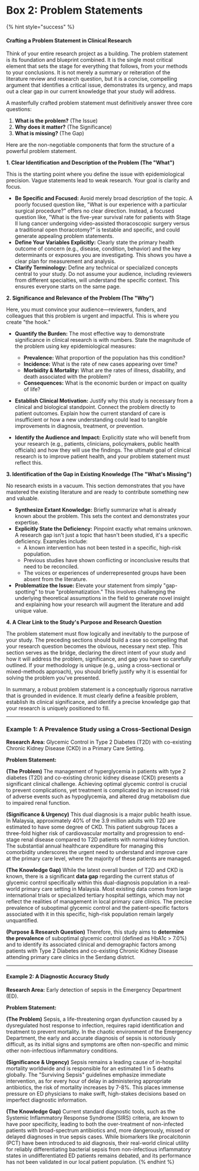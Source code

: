 # Box 2: Problem Statements

{% hint style="success" %}
#### Crafting a Problem Statement in Clinical Research

Think of your entire research project as a building. The problem statement is its foundation and blueprint combined. It is the single most critical element that sets the stage for everything that follows, from your methods to your conclusions. It is not merely a summary or reiteration of the literature review and research question, but it is a concise, compelling argument that identifies a critical issue, demonstrates its urgency, and maps out a clear gap in our current knowledge that your study will address.

A masterfully crafted problem statement must definitively answer three core questions:

1. **What is the problem?** (The Issue)
2. **Why does it matter?** (The Significance)
3. **What is missing?** (The Gap)

Here are the non-negotiable components that form the structure of a powerful problem statement.


**1. Clear Identification and Description of the Problem (The "What")**

This is the starting point where you define the issue with epidemiological precision. Vague statements lead to weak research. Your goal is clarity and focus.

* **Be Specific and Focused:** Avoid merely broad description of the topic. A poorly focused question like, "What is our experience with a particular surgical procedure?" offers no clear direction. Instead, a focused question like, "What is the five-year survival rate for patients with Stage II lung cancer undergoing video-assisted thoracoscopic surgery versus a traditional open thoracotomy?" is testable and specific, and could generate appealing problem statements.
* **Define Your Variables Explicitly:** Clearly state the primary health outcome of concern (e.g., disease, condition, behavior) and the key determinants or exposures you are investigating. This shows you have a clear plan for measurement and analysis.
* **Clarify Terminology:** Define any technical or specialized concepts central to your study. Do not assume your audience, including reviewers from different specialties, will understand the specific context. This ensures everyone starts on the same page.


**2. Significance and Relevance of the Problem (The "Why")**

Here, you must convince your audience—reviewers, funders, and colleagues that this problem is urgent and impactful. This is where you create "the hook."

* **Quantify the Burden:** The most effective way to demonstrate significance in clinical research is with numbers. State the magnitude of the problem using key epidemiological measures:
  * **Prevalence:** What proportion of the population has this condition?
  * **Incidence:** What is the rate of new cases appearing over time?
  * **Morbidity & Mortality:** What are the rates of illness, disability, and death associated with the problem?
  * **Consequences:** What is the economic burden or impact on quality of life?
    
* **Establish Clinical Motivation:** Justify why this study is necessary from a clinical and biological standpoint. Connect the problem directly to patient outcomes. Explain how the current standard of care is insufficient or how a new understanding could lead to tangible improvements in diagnosis, treatment, or prevention.
  
* **Identify the Audience and Impact:** Explicitly state who will benefit from your research (e.g., patients, clinicians, policymakers, public health officials) and how they will use the findings. The ultimate goal of clinical research is to improve patient health, and your problem statement must reflect this.


**3. Identification of the Gap in Existing Knowledge (The "What's Missing")**

No research exists in a vacuum. This section demonstrates that you have mastered the existing literature and are ready to contribute something new and valuable.

* **Synthesize Extant Knowledge:** Briefly summarize what is already known about the problem. This sets the context and demonstrates your expertise.
* **Explicitly State the Deficiency:** Pinpoint exactly what remains unknown. A research gap isn't just a topic that hasn't been studied, it's a specific deficiency. Examples include:
  * A known intervention has not been tested in a specific, high-risk population.
  * Previous studies have shown conflicting or inconclusive results that need to be reconciled.
  * The voices or experiences of underrepresented groups have been absent from the literature.
* **Problematize the Issue:** Elevate your statement from simply "gap-spotting" to true "problematization." This involves challenging the underlying theoretical assumptions in the field to generate novel insight and explaining how your research will augment the literature and add unique value.


**4. A Clear Link to the Study's Purpose and Research Question**

The problem statement must flow logically and inevitably to the purpose of your study. The preceding sections should build a case so compelling that your research question becomes the obvious, necessary next step. This section serves as the bridge, declaring the direct intent of your study and how it will address the problem, significance, and gap you have so carefully outlined. If your methodology is unique (e.g., using a cross-sectional or mixed-methods approach), you should briefly justify why it is essential for solving the problem you've presented.

In summary, a robust problem statement is a conceptually rigorous narrative that is grounded in evidence. It must clearly define a feasible problem, establish its clinical significance, and identify a precise knowledge gap that your research is uniquely positioned to fill.

***

### **Example 1: A Prevalence Study using a Cross-Sectional Design**

**Research Area:** Glycemic Control in Type 2 Diabetes (T2D) with co-existing Chronic Kidney Disease (CKD) in a Primary Care Setting.

**Problem Statement:**

**(The Problem)**
The management of hyperglycemia in patients with type 2 diabetes (T2D) and co-existing chronic kidney disease (CKD) presents a significant clinical challenge. Achieving optimal glycemic control is crucial to prevent complications, yet treatment is complicated by an increased risk of adverse events such as hypoglycemia, and altered drug metabolism due to impaired renal function.

**(Significance & Urgency)**
This dual diagnosis is a major public health issue. In Malaysia, approximately 40% of the 3.9 million adults with T2D are estimated to have some degree of CKD. This patient subgroup faces a three-fold higher risk of cardiovascular mortality and progression to end-stage renal disease compared to T2D patients with normal kidney function. The substantial annual healthcare expenditure for managing this comorbidity underscores the urgent need to understand and improve care at the primary care level, where the majority of these patients are managed.

**(The Knowledge Gap)**
While the latest overall burden of T2D and CKD is known, there is a significant **data gap** regarding the current status of glycemic control specifically within this dual-diagnosis population in a real-world primary care setting in Malaysia. Most existing data comes from large international trials or specialized tertiary hospital settings, which may not reflect the realities of management in local primary care clinics. The precise prevalence of suboptimal glycemic control and the patient-specific factors associated with it in this specific, high-risk population remain largely unquantified.

**(Purpose & Research Question)**
Therefore, this study aims to **determine the prevalence** of suboptimal glycemic control (defined as HbA1c > 7.0%) and to identify its associated clinical and demographic factors among patients with Type 2 Diabetes and co-existing Chronic Kidney Disease attending primary care clinics in the Serdang district.

***

#### Example 2: A Diagnostic Accuracy Study

**Research Area:** Early detection of sepsis in the Emergency Department (ED).

**Problem Statement:**

**(The Problem)** Sepsis, a life-threatening organ dysfunction caused by a dysregulated host response to infection, requires rapid identification and treatment to prevent mortality. In the chaotic environment of the Emergency Department, the early and accurate diagnosis of sepsis is notoriously difficult, as its initial signs and symptoms are often non-specific and mimic other non-infectious inflammatory conditions.

**(Significance & Urgency)** Sepsis remains a leading cause of in-hospital mortality worldwide and is responsible for an estimated 1 in 5 deaths globally. The "Surviving Sepsis" guidelines emphasize immediate intervention, as for every hour of delay in administering appropriate antibiotics, the risk of mortality increases by 7-8%. This places immense pressure on ED physicians to make swift, high-stakes decisions based on imperfect diagnostic information.

**(The Knowledge Gap)** Current standard diagnostic tools, such as the Systemic Inflammatory Response Syndrome (SIRS) criteria, are known to have poor specificity, leading to both the over-treatment of non-infected patients with broad-spectrum antibiotics and, more dangerously, missed or delayed diagnoses in true sepsis cases. While biomarkers like procalcitonin (PCT) have been introduced to aid diagnosis, their real-world clinical utility for reliably differentiating bacterial sepsis from non-infectious inflammatory states in undifferentiated ED patients remains debated, and its performance has not been validated in our local patient population.
{% endhint %}
